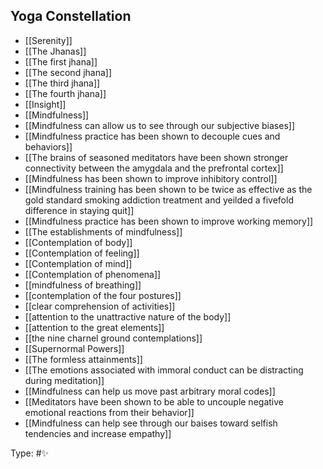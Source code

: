 ## Yoga Constellation

- [[Serenity]]
- [[The Jhanas]]
- [[The first jhana]]
- [[The second jhana]]
- [[The third jhana]]
- [[The fourth jhana]]
- [[Insight]]
- [[Mindfulness]]
- [[Mindfulness can allow us to see through our subjective biases]]
- [[Mindfulness practice has been shown to decouple cues and behaviors]]
- [[The brains of seasoned meditators have been shown stronger connectivity between the amygdala and the prefrontal cortex]]
- [[Mindfulness has been shown to improve inhibitory control]]
- [[Mindfulness training has been shown to be twice as effective as the gold standard smoking addiction treatment and yeilded a fivefold difference in staying quit]]
- [[Mindfulness practice has been shown to improve working memory]]
- [[The establishments of mindfulness]]
- [[Contemplation of body]]
- [[Contemplation of feeling]]
- [[Contemplation of mind]]
- [[Contemplation of phenomena]]
- [[mindfulness of breathing]]
- [[contemplation of the four postures]]
- [[clear comprehension of activities]]
- [[attention to the unattractive nature of the body]]
- [[attention to the great elements]]
- [[the nine charnel ground contemplations]]
- [[Supernormal Powers]]
- [[The formless attainments]]
- [[The emotions associated with immoral conduct can be distracting during meditation]]
- [[Mindfulness can help us move past arbitrary moral codes]]
- [[Meditators have been shown to be able to uncouple negative emotional reactions from their behavior]]
- [[Mindfulness can help see through our baises toward selfish tendencies and increase empathy]]

Type: #✨ 